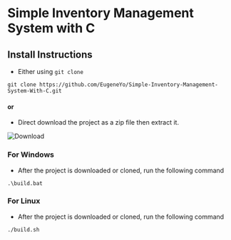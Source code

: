 # Simple Inventory Management System with C

## Install Instructions

- Either using `git clone`

```
git clone https://github.com/EugeneYo/Simple-Inventory-Management-System-With-C.git
```

#### or

- Direct download the project as a zip file then extract it.

![Download](https://user-images.githubusercontent.com/31185780/124531447-1ca8d800-de41-11eb-9638-34d49356ca3f.jpg)

### For Windows

- After the project is downloaded or cloned, run the following command

```
.\build.bat
```

### For Linux

- After the project is downloaded or cloned, run the following command

```
./build.sh
```
